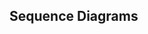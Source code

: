 <div id="title">

## Sequence Diagrams
</div>

<div id="body">

<include src="introduction/unit-inParent-asPanel.md" boilerplate />
<include src="basic/unit-inParent-asPanel.md" boilerplate />
<include src="objectCreation/unit-inParent-asPanel.md" boilerplate />
<include src="objectDeletion/unit-inParent-asPanel.md" boilerplate />
<include src="loops/unit-inParent-asPanel.md" boilerplate />
<include src="selfInvocation/unit-inParent-asPanel.md" boilerplate />
<include src="alternativePaths/unit-inParent-asPanel.md" boilerplate />
<include src="optionalPaths/unit-inParent-asPanel.md" boilerplate />
<include src="parallelPaths/unit-inParent-asPanel.md" boilerplate />
<include src="referenceFrames/unit-inParent-asPanel.md" boilerplate />
<include src="minimalNotation/unit-inParent-asPanel.md" boilerplate />

</div>